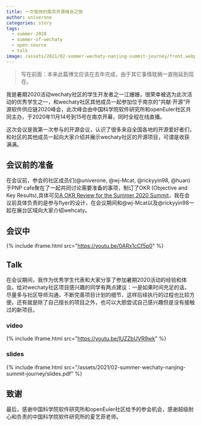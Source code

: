 ```yaml
---
title: 一次愉快的南京开源峰会之旅
author: univerone
categories: story
tags:
  - summer-2020
  - summer-of-wechaty
  - open-source
  - talk
image: /assets/2021/02-summer-wechaty-nanjing-summit-journey/front.webp
---
```


> 写在前面：本来此篇博文应该在去年完成，由于其它事情耽搁一直拖延到现在。

我是暑期2020活动wechaty社区的学生开发者之一江姗姗，很荣幸被选为此次活动的优秀学生之一，和wechaty社区其他成员一起参加位于南京的“共献·开源“开源软件供应链2020峰会，此次峰会由中国科学院软件研究所和openEuler社区共同主办，于2020年11月14号到15号在南京开幕，同时全程在线直播。

这次会议是我第一次参与的开源会议，认识了很多来自全国各地的开源爱好者们，和社区的其他成员一起向大家介绍并展示wechaty社区的开源项目，可谓是收获满满。

## 会议前的准备

在会议前，参会的社区成员们(@univerone, @wj-Mcat, @rickyyin98, @huan)于PNP cafe聚在了一起共同讨论需要准备的事项，制订了OKR (Objective and Key Results),具体可见[A OKR Review for the Summer 2020 Summit](https://wechaty.js.org/2021/01/04/summer-2020-summit-okr/)，我在会议前具体负责的是参与flyer的设计，在会议期间和@wj-Mcat以及@rickyyin98一起在展台区域向大家介绍wehcaty。

## 会议中

{% include iframe.html src="https://youtu.be/0ARx1cCf5p0" %}

## Talk

在会议期间，我作为优秀学生代表和大家分享了参加暑期2020活动的经验和体会。给对wechaty社区项目感兴趣的同学有两点建议：一是如果时间充足的话，尽量多与社区导师沟通，不断完善项目计划的细节，这样后续执行的过程也比较方便。还有就是除了自己擅长的项目之外，也可以大胆尝试自己感兴趣但是没有接触过的新项目。

### video

{% include iframe.html src="https://youtu.be/lUZZbUVR9wk" %}

### slides

{% include iframe.html src="/assets/2021/02-summer-wechaty-nanjing-summit-journey/slides.pdf" %}

## 致谢

最后，感谢中国科学院软件研究所和openEuler社区给予的参会机会，感谢超级耐心和负责的中国科学院软件研究所的夏艺菲老师。
